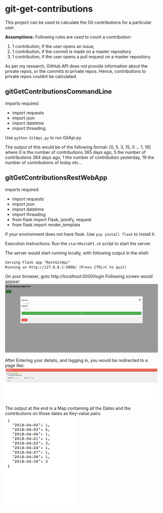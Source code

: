 # git-get-contributions

This project can be used to calculate the Git contributions for a particular user.

**Assumptions:**
Following rules are used to count a contribution:

1. 1 contribution, if the user opens an issue, 
2. 1 contribution, if the commit is made on a master repository
3. 1 contribution, if the user opens a pull request on a master repository.

As per my research, GitHub API does not provide information about the private repos, or the commits to private repos. 
Hence, contributions to private repos couldnt be calculated.

## gitGetContributionsCommandLine ##
imports required:
* import requests
* import json
* import datetime
* import threading

Use `python GitApi.py` to run GitApi.py

The output of this would be of the following format: [0, 5, 3, 15, 0 ... 1, 19] where 0 is the number of contributions 365 days ago, 5 the number of contributions 364 days ago, 1 the number of contribution yesterday, 19 the number of contributions of today etc…

## gitGetContributionsRestWebApp ##
imports required:
* import requests
* import json
* import datetime
* import threading
* from flask import Flask, jsonify, request
* from flask import render_template

If your environment does not have flask. Use `pip install flask` to install it.

Execution Instructions:
Run the `startRestAPI.sh` script to start the server.

The server would start running locally, with following output in the shell:
```
Serving Flask app "RestGitApi"
Running on http://127.0.0.1:5000/ (Press CTRL+C to quit)
```

On your browser, goto http://localhost:5000/login
Following screen would appear:
![alt text](screenshots/login.png "Enter your github credentials")

After Entering your details, and logging in, you would be redirected to a page like:
![alt text](screenshots/home.png "Enter the User whose contributions should be queiried")

The output at the end is a Map containing all the Dates and the contributions on those dates as Key-value pairs
![alt text](screenshots/output.png "Output")

